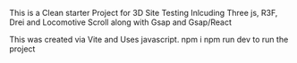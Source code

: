 This is a Clean starter Project for 3D Site Testing
Inlcuding Three js, R3F, Drei and Locomotive Scroll along with Gsap and Gsap/React

This was created via Vite and Uses javascript.
npm i
npm run dev
to run the project
